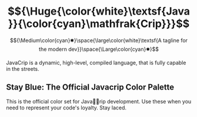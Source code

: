 # $${\Huge{\color{white}\textsf{Java}}{\color{cyan}\mathfrak{Crip}}}$$

$${\Medium\color{cyan}🟌}\space{\large\color{white}\textsf{A tagline for the modern dev}}\space{\Large\color{cyan}🟌}$$

JavaCrip is a dynamic, high-level, compiled language, that is fully capable in the streets. 

## Stay Blue: The Official Javacrip Color Palette

This is the official color set for Java🤏🏿rip development. Use these when you need to represent your code's loyalty. Stay laced.

